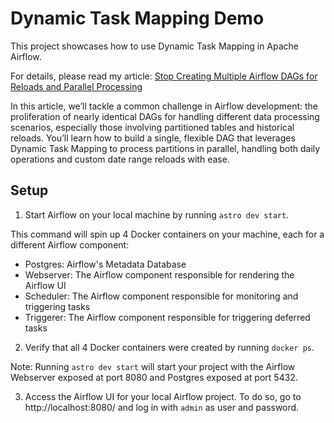 # Dynamic Task Mapping Demo

This project showcases how to use Dynamic Task Mapping in Apache Airflow.

For details, please read my article: [Stop Creating Multiple Airflow DAGs for Reloads and Parallel Processing](https://vojay.de/2024/11/22/airflow-dynamic/)

In this article, we’ll tackle a common challenge in Airflow development: the proliferation of nearly identical DAGs for
handling different data processing scenarios, especially those involving partitioned tables and historical reloads.
You’ll learn how to build a single, flexible DAG that leverages Dynamic Task Mapping to process partitions in parallel,
handling both daily operations and custom date range reloads with ease.

## Setup

1. Start Airflow on your local machine by running `astro dev start`.

This command will spin up 4 Docker containers on your machine, each for a different Airflow component:

- Postgres: Airflow's Metadata Database
- Webserver: The Airflow component responsible for rendering the Airflow UI
- Scheduler: The Airflow component responsible for monitoring and triggering tasks
- Triggerer: The Airflow component responsible for triggering deferred tasks

2. Verify that all 4 Docker containers were created by running `docker ps`.

Note: Running `astro dev start` will start your project with the Airflow Webserver exposed at port 8080 and Postgres
exposed at port 5432.

3. Access the Airflow UI for your local Airflow project. To do so, go to http://localhost:8080/ and log in with `admin` as user and password.
